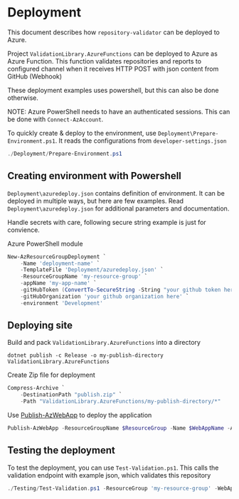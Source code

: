 # Deployment

This document describes how `repository-validator` can be deployed to Azure.

Project `ValidationLibrary.AzureFunctions` can be deployed to Azure as Azure
Function. This function validates repositories and reports to configured
channel when it receives HTTP POST with json content from GitHub (Webhook)

These deployment examples uses powershell, but this can also be done otherwise.

NOTE: Azure PowerShell needs to have an authenticated sessions. This can be
done with `Connect-AzAccount`.

To quickly create & deploy to the environment, use
`Deployment\Prepare-Environment.ps1`. It reads the configurations from
`developer-settings.json`
```powershell
./Deployment/Prepare-Environment.ps1
```

## Creating environment with Powershell

`Deployment\azuredeploy.json` contains definition of environment. It can be
deployed in multiple ways, but here are few examples. Read
`Deployment\azuredeploy.json` for additional parameters and documentation.

Handle secrets with care, following secure string example is just for convience.

Azure PowerShell module
```powershell
New-AzResourceGroupDeployment `
    -Name 'deployment-name' `
    -TemplateFile 'Deployment/azuredeploy.json' `
    -ResourceGroupName 'my-resource-group' `
    -appName 'my-app-name' `
    -gitHubToken (ConvertTo-SecureString -String "your github token here" -AsPlainText -Force) `
    -gitHubOrganization 'your github organization here' `
    -environment 'Development'
```

## Deploying site

Build and pack `ValidationLibrary.AzureFunctions` into a directory
```
dotnet publish -c Release -o my-publish-directory ValidationLibrary.AzureFunctions
```

Create Zip file for deployment
```powershell
Compress-Archive `
    -DestinationPath "publish.zip" `
    -Path "ValidationLibrary.AzureFunctions/my-publish-directory/*"
```

Use [Publish-AzWebApp](https://docs.microsoft.com/en-us/powershell/module/az.websites/publish-azwebapp)
to deploy the application
```powershell
Publish-AzWebApp -ResourceGroupName $ResourceGroup -Name $WebAppName -ArchivePath $fullZipTarget -Force
```

## Testing the deployment

To test the deployment, you can use `Test-Validation.ps1`. This calls the validation
endpoint with example json, which validates this repository
```powershell
./Testing/Test-Validation.ps1 -ResourceGroup 'my-resource-group' -WebAppName 'my-app-name'
```